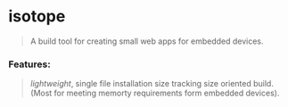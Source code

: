 # isotope
> A build tool for creating small web apps for embedded devices.

### Features:

> *lightweight*, single file installation
> size tracking
> size oriented build. (Most for meeting memorty requirements form embedded devices).




